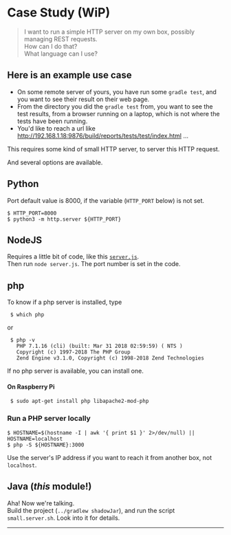 # Case Study (WiP)
> I want to run a simple HTTP server on my own box,
> possibly managing REST requests.  
> How can I do that?  
> What language can I use?

## Here is an example use case

- On some remote server of yours, you have run some `gradle test`, and you want to see their result on their web page.
- From the directory you did the `gradle test` from, you want to see the test results, from a browser running on a laptop, which is not where the tests have been running.
- You'd like to reach a url like <http://192.168.1.18:9876/build/reports/tests/test/index.html> ...

This requires some kind of small HTTP server, to server this HTTP request.

And several options are available.


## Python
Port default value is 8000, if the variable (`HTTP_PORT` below) is not set.
```text
$ HTTP_PORT=8000
$ python3 -m http.server ${HTTP_PORT}
```

## NodeJS
Requires a little bit of code, like this [`server.js`](./server.js).  
Then run `node server.js`. The port number is set in the code.

## php
To know if a php server is installed, type
```
 $ which php
```
or
```
 $ php -v
   PHP 7.1.16 (cli) (built: Mar 31 2018 02:59:59) ( NTS )
   Copyright (c) 1997-2018 The PHP Group
   Zend Engine v3.1.0, Copyright (c) 1998-2018 Zend Technologies
```
If no php server is available, you can install one.
#### On Raspberry Pi
```
 $ sudo apt-get install php libapache2-mod-php
```

### Run a PHP server locally
```
$ HOSTNAME=$(hostname -I | awk '{ print $1 }' 2>/dev/null) || HOSTNAME=localhost
$ php -S ${HOSTNAME}:3000
```
Use the server's IP address if you want to reach it from another box, not `localhost`.

## Java (_this_ module!)
Aha! Now we're talking.  
Build the project (`../gradlew shadowJar`), and run the script `small.server.sh`.
Look into it for details.

---

